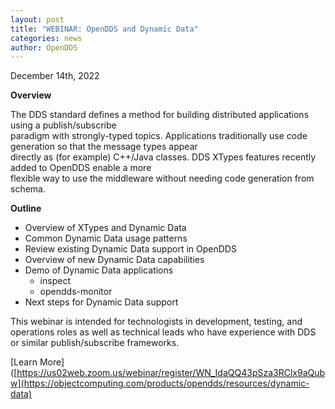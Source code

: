 ```yaml
---
layout: post
title: "WEBINAR: OpenDDS and Dynamic Data"
categories: news
author: OpenDDS
---
```

December 14th, 2022

**Overview**

The DDS standard defines a method for building distributed applications using a publish/subscribe\
paradigm with strongly-typed topics. Applications traditionally use code generation so that the message types appear\
directly as (for example) C++/Java classes. DDS XTypes features recently added to OpenDDS enable a more\
flexible way to use the middleware without needing code generation from schema.

**Outline**

-   Overview of XTypes and Dynamic Data
-   Common Dynamic Data usage patterns
-   Review existing Dynamic Data support in OpenDDS
-   Overview of new Dynamic Data capabilities
-   Demo of Dynamic Data applications
    - inspect
    - opendds-monitor
-   Next steps for Dynamic Data support

This webinar is intended for technologists in development, testing, and operations roles as well as technical leads who have experience with DDS or similar publish/subscribe frameworks.

[Learn More]([https://us02web.zoom.us/webinar/register/WN_IdaQQ43pSza3RClx9aQubw](https://objectcomputing.com/products/opendds/resources/dynamic-data)
